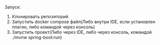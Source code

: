Запуск:
1) Клонировать репозиторий
2) Запустить docker compose файл(Либо внутри IDE, если установлен плагин,
   либо командой через консоль)
3) Запустить проект(Либо через IDE, либо через консоль, командой ./mvnw spring-boot:run) 
